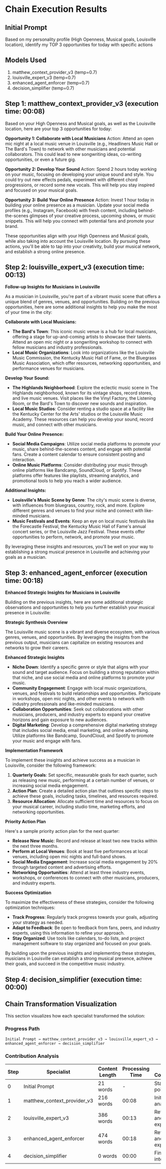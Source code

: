 # Chain Execution Results

## Initial Prompt

Based on my personality profile (High Openness, Musical goals, Louisville location), identify my TOP 3 opportunities for today with specific actions

## Models Used

1. matthew_context_provider_v3 (temp=0.7)
2. louisville_expert_v3 (temp=0.7)
3. enhanced_agent_enforcer (temp=0.7)
4. decision_simplifier (temp=0.7)

## Step 1: matthew_context_provider_v3 (execution time: 00:08)

Based on your High Openness and Musical goals, as well as the Louisville location, here are your top 3 opportunities for today:

**Opportunity 1: Collaborate with Local Musicians**
Action: Attend an open mic night at a local music venue in Louisville (e.g., Headliners Music Hall or The Bard's Town) to network with other musicians and potential collaborators. This could lead to new songwriting ideas, co-writing opportunities, or even a future gig.

**Opportunity 2: Develop Your Sound**
Action: Spend 2 hours today working on your music, focusing on developing your unique sound and style. You could try out new effects pedals, experiment with different chord progressions, or record some new vocals. This will help you stay inspired and focused on your musical goals.

**Opportunity 3: Build Your Online Presence**
Action: Invest 1 hour today in building your online presence as a musician. Update your social media profiles (e.g., Instagram, Facebook) with fresh content, including behind-the-scenes glimpses of your creative process, upcoming shows, or music snippets. This will help you connect with potential fans and promote your brand.

These opportunities align with your High Openness and Musical goals, while also taking into account the Louisville location. By pursuing these actions, you'll be able to tap into your creativity, build your musical network, and establish a strong online presence.

## Step 2: louisville_expert_v3 (execution time: 00:13)

**Follow-up Insights for Musicians in Louisville**

As a musician in Louisville, you're part of a vibrant music scene that offers a unique blend of genres, venues, and opportunities. Building on the previous opportunities, here are some additional insights to help you make the most of your time in the city:

**Collaborate with Local Musicians:**

* **The Bard's Town**: This iconic music venue is a hub for local musicians, offering a stage for up-and-coming artists to showcase their talents. Attend an open mic night or a songwriting workshop to connect with fellow musicians and industry professionals.
* **Local Music Organizations**: Look into organizations like the Louisville Music Commission, the Kentucky Music Hall of Fame, or the Bluegrass Music Association, which offer resources, networking opportunities, and performance venues for musicians.

**Develop Your Sound:**

* **The Highlands Neighborhood**: Explore the eclectic music scene in The Highlands neighborhood, known for its vintage shops, record stores, and live music venues. Visit places like the Vinyl Factory, the Listening Room, or the Bard's Town to discover new sounds and inspiration.
* **Local Music Studios**: Consider renting a studio space at a facility like the Kentucky Center for the Arts' studios or the Louisville Music Academy. These resources can help you develop your sound, record music, and connect with other musicians.

**Build Your Online Presence:**

* **Social Media Campaigns**: Utilize social media platforms to promote your music, share behind-the-scenes content, and engage with potential fans. Create a content calendar to ensure consistent posting and interaction.
* **Online Music Platforms**: Consider distributing your music through online platforms like Bandcamp, SoundCloud, or Spotify. These platforms offer features like playlists, streaming analytics, and promotional tools to help you reach a wider audience.

**Additional Insights:**

* **Louisville's Music Scene by Genre**: The city's music scene is diverse, with influences from bluegrass, country, rock, and more. Explore different genres and venues to find your niche and connect with like-minded musicians.
* **Music Festivals and Events**: Keep an eye on local music festivals like the Forecastle Festival, the Kentucky Music Hall of Fame's annual concert series, or the Louisville Jazz Festival. These events offer opportunities to perform, network, and promote your music.

By leveraging these insights and resources, you'll be well on your way to establishing a strong musical presence in Louisville and achieving your goals as a musician.

## Step 3: enhanced_agent_enforcer (execution time: 00:18)

**Enhanced Strategic Insights for Musicians in Louisville**

Building on the previous insights, here are some additional strategic observations and opportunities to help you further establish your musical presence in Louisville:

**Strategic Synthesis Overview**

The Louisville music scene is a vibrant and diverse ecosystem, with various genres, venues, and opportunities. By leveraging the insights from the previous output, musicians can capitalize on existing resources and networks to grow their careers.

**Enhanced Strategic Insights**

* **Niche Down**: Identify a specific genre or style that aligns with your sound and target audience. Focus on building a strong reputation within that niche, and use social media and online platforms to promote your music.
* **Community Engagement**: Engage with local music organizations, venues, and festivals to build relationships and opportunities. Participate in workshops, open mic nights, and other events to network with industry professionals and like-minded musicians.
* **Collaboration Opportunities**: Seek out collaborations with other musicians, producers, and industry experts to expand your creative horizons and gain exposure to new audiences.
* **Digital Marketing**: Develop a comprehensive digital marketing strategy that includes social media, email marketing, and online advertising. Utilize platforms like Bandcamp, SoundCloud, and Spotify to promote your music and engage with fans.

**Implementation Framework**

To implement these insights and achieve success as a musician in Louisville, consider the following framework:

1. **Quarterly Goals**: Set specific, measurable goals for each quarter, such as releasing new music, performing at a certain number of venues, or increasing social media engagement.
2. **Action Plan**: Create a detailed action plan that outlines specific steps to achieve these goals, including tasks, timelines, and resources required.
3. **Resource Allocation**: Allocate sufficient time and resources to focus on your musical career, including studio time, marketing efforts, and networking opportunities.

**Priority Action Plan**

Here's a sample priority action plan for the next quarter:

* **Release New Music**: Record and release at least two new tracks within the next three months.
* **Perform at Local Venues**: Book at least five performances at local venues, including open mic nights and full-band shows.
* **Social Media Engagement**: Increase social media engagement by 20% through targeted content and advertising efforts.
* **Networking Opportunities**: Attend at least three industry events, workshops, or conferences to connect with other musicians, producers, and industry experts.

**Success Optimization**

To maximize the effectiveness of these strategies, consider the following optimization techniques:

* **Track Progress**: Regularly track progress towards your goals, adjusting your strategy as needed.
* **Adapt to Feedback**: Be open to feedback from fans, peers, and industry experts, using this information to refine your approach.
* **Stay Organized**: Use tools like calendars, to-do lists, and project management software to stay organized and focused on your goals.

By building upon the previous insights and implementing these strategies, musicians in Louisville can establish a strong musical presence, achieve their goals, and succeed in the competitive music industry.

## Step 4: decision_simplifier (execution time: 00:00)



## Chain Transformation Visualization

This section visualizes how each specialist transformed the solution:

### Progress Path

```
Initial Prompt → matthew_context_provider_v3 → louisville_expert_v3 → enhanced_agent_enforcer → decision_simplifier
```

### Contribution Analysis

| Step | Specialist | Content Length | Processing Time | Key Contribution |
|------|------------|----------------|-----------------|------------------|
| 0 | Initial Prompt | 21 words | - | Starting point |
| 1 | matthew_context_provider_v3 | 216 words | 00:08 | Initial analysis |
| 2 | louisville_expert_v3 | 386 words | 00:13 | Refinement and expansion |
| 3 | enhanced_agent_enforcer | 474 words | 00:18 | Refinement and expansion |
| 4 | decision_simplifier | 0 words | 00:00 | Final integration |
